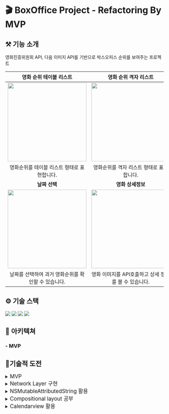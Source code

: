 # 🎬 BoxOffice Project - Refactoring By MVP

## ⚒️ 기능 소개
영화진흥위원회 API, 다음 이미지 API를 기반으로 박스오피스 순위를 보여주는 프로젝트 

|영화 순위 테이블 리스트|영화 순위 격자 리스트|
|:----:|:----:|
|<img src="https://github.com/kimseongj/TIL/assets/88870642/889d0c16-4fd8-4eb1-9090-c291dbb48dee" width=250>|<img src="https://github.com/kimseongj/TIL/assets/88870642/f9312cd6-165e-4cae-8b76-634dd626e1c2" width=250>|
|영화순위를 테이블 리스트 형태로 표현합니다.|영화순위를 격자 리스트 형태로 표현합니다.|
|**날짜 선택**|**영화 상세정보**|
|<img src="https://github.com/kimseongj/TIL/assets/88870642/0d45266a-9417-4a40-8620-ad43b2bd1a0f" width=250>|<img src="https://github.com/kimseongj/TIL/assets/88870642/92bfc039-df54-48c8-b0c1-a96de8623ac6" width=250>|
|날짜를 선택하여 과거 영화순위를 확인할 수 있습니다.|영화 이미지를 API호출하고 상세 정보를 볼 수 있습니다.|


## ⚙️ 기술 스택

<img src="https://img.shields.io/badge/MVP-100AF?style=flat-square"/> <img src="https://img.shields.io/badge/NetworkLayer-AAA1AF?style=flat-square"/> <img src="https://img.shields.io/badge/URLSession-100000?style=flat-square"/> <img src="https://img.shields.io/badge/ModernCollectionView-FF0000?style=flat-square"/>

## 📝 아키텍쳐
### - MVP

## 🏃기술적 도전
<details>
    <summary><big>MVP</big></summary>
    
### MVP
>MVP 패턴을 이해하고자 MVC로 진행했던 프로젝트인 boxoffice를 MVP로 리팩토링해보았습니다.

:fire: **MVP란?**
MVP는 Model View Presenter로 나누어지며, Model과 View는 서로를 모르고 Presenter를 통해 Model의 데이터를 받아서 사용하고, View에서의 사용자 이벤트, UI업데이트를 합니다.

- **Model**
Model은 외부 데이터 혹은 내부 데이터 등 앱 실행에 있어 실질적으로 필요한 데이터를 갖고 있습니다.

- **View**
UI를 그리는 메서드, 프로퍼티 등을 선언하고 작동시킵니다.

- **Presenter**
Model의 데이터를 가지고 비즈니스 로직을 구현하고 View의 UI업데이트를 합니다. 이 때, UI업데이트란, 직접 UI를 구현한다기 보다 비즈니스 로직에 의해 UI의 데이터 변경을 뜻합니다.

:fire: **배운 점**
- Presenter가 Model과 View를 연결해주는 역할을 하기때문에 결합도가 높아질 수 있습니다. 이를 방지하기 위해 Protocol을 사용하여 의존성 역전을 시켜야 합니다.
- Binding을 사용하지 않기 때문에 데이터의 변화 추적을 구현해주어야 합니다.
    
</details>

<details>
    <summary><big>Network Layer 구현</big></summary> 
    
### Network Layer
> Network Layer를 구현하여 network 과정의 모듈화 및 유닛 테스트를 할 수 있도록 구현했습니다. Endpoint, Provider, Parser를 만들었고, Endpoint의 경우 EndpointMakable Protocol을 구현하여 채택했습니다.

#### :fire: 코드 구현
- **EndpointMakable**
```swift
protocol EndpointMakeable {
    var baseURL: String { get }
    var path: String { get }
    var method: String { get }
    var queryItems: [URLQueryItem] { get }
    var header: [String: String]? { get }
    
    func makeURL() -> URL?
    func makeURLRequest() -> URLRequest?
}

extension EndpointMakeable {
    
    func makeURL() -> URL? {
        var urlComponents = URLComponents(string: baseURL)
        urlComponents?.path = path
        urlComponents?.queryItems = queryItems
        
        guard let url = urlComponents?.url else { return nil }
        
        return url
    }
    
    func makeURLRequest() -> URLRequest? {
        guard let url = makeURL() else { return nil }
        var urlRequest = URLRequest(url: url)
        urlRequest.httpMethod = method
        
        header?.forEach { urlRequest.setValue($1, forHTTPHeaderField: $0) }
        
        return urlRequest
    }
}
```
- **Provider**
```swift
struct Provider {
    func requestAPI<T: Decodable>(endpoint: EndpointMakeable, parser: Parser<T>, completion: @escaping (T) -> Void) {
        guard let request = endpoint.makeURLRequest() else { return }
        
        let dataTask = URLSession.shared.dataTask(with: request) { data, response, error in
            guard error == nil else { return }
            
            guard let httpURLResponse = response as? HTTPURLResponse, (200...299).contains(httpURLResponse.statusCode) else { return }
            
            guard let validData = data, let parsedData = parser.parse(data: validData) else { return }
            completion(parsedData)
        }
        dataTask.resume()
    }
}
```
</details>

<details>
    <summary><big>NSMutableAttributedString 활용</big></summary> 
    
### NSMutableAttributedString 활용
> 프로젝트 진행 중 하나의 String에서 여러 색이 사용되야되는 요구사항이 있었습니다. NSMutableAttributedString을 사용하여 이 문제를 해결하였습니다.
    
🔥 **NSMutableAttributedString에서 색 메서드 구현**
- 한개의 Label에 여러 색의 글자를 넣기 위해 고민했고, 이를 해결하기 위해 NSMutableAttributedString을 extension하여 색 변환 메서드를 생성하였습니다.
- 디셔너리 타입의 attributes를 수정하는 방식으로 구현했습니다.
    
🔥 **코드 구현**    
```swift
extension NSMutableAttributedString {
    func makeColorToText(string: String, color: UIColor) -> NSMutableAttributedString {
        let attributes: [NSAttributedString.Key: Any] = [.foregroundColor: color]
        append(NSAttributedString(string: string, attributes: attributes))
        
        return self
    }
}
```
</details>

<details>
    <summary><big>Compositional layout 공부</big></summary> 
    
### Compositional layout
>Compositional layout을 도입하여 CollectionView의 Layout을 구현했습니다. List형태의 layout과 격자 형태의 layout을 구현해보았습니다.
    
:fire: **Section, Group, Item**
- Section
    - Section은 CollectionView에서 다양한 Cell형태를 하나의 CollectionView에 표현할 수 있도록 해줍니다.
- Group
    - Group은 표시하려는 데이터의 가장 작은 단위로 Item을 포함하고 있습니다.
- Item
    - Item은 Cell하나를 표현합니다.
    
:fire: **코드 구현**
- **List**
```swift
private func setUpCompositionalListLayout() -> UICollectionViewLayout {
        let configuration = UICollectionLayoutListConfiguration(appearance: .plain)
        let layout = UICollectionViewCompositionalLayout.list(using: configuration)
        
        return layout
    }
```
    
- **Grid**
```swift
private func setUpCompositionalIconLayout() -> UICollectionViewLayout {
        let layout = UICollectionViewCompositionalLayout {
            (sectionIndex: Int, layoutEnvironment: NSCollectionLayoutEnvironment) -> NSCollectionLayoutSection? in
            
            let itemSize = NSCollectionLayoutSize(widthDimension: .fractionalWidth(1.0), heightDimension: .fractionalHeight(1.0))
            let item = NSCollectionLayoutItem(layoutSize: itemSize)
            
            item.contentInsets = NSDirectionalEdgeInsets(top: 5, leading: 5, bottom: 5, trailing: 5)
            
            let groupHeight =  NSCollectionLayoutDimension.fractionalWidth(1/2)
            let groupSize = NSCollectionLayoutSize(widthDimension: .fractionalWidth(1.0), heightDimension: groupHeight)
            let group = NSCollectionLayoutGroup.horizontal(layoutSize: groupSize, subitem: item, count: 2)
            let section = NSCollectionLayoutSection(group: group)
            
            return section
        }
        return layout
    }
```
</details>

<details>
    <summary><big>Calendarview 활용</big></summary> 
    
### Calendarview
>CalendarView를 사용하여 날짜를 선택하는 기능을 구현했습니다. 하지만 CalendarView는 iOS16 이상부터 사용할 수 있어 버전을 올려 사용했습니다. 현재 iOS16 이용자는 81%로 CalendarView를 현업에서 사용하는 것은 다소 어려움이 있을 것으로 보입니다. 
    
:fire: **코드 구현**

- **UICalendarView**
```swift
class CalendarView: UICalendarView {
    override init(frame: CGRect) {
        super.init(frame: frame)

        self.backgroundColor = .white
        self.availableDateRange = DateInterval(start: Date(timeIntervalSinceReferenceDate: 0), end: Date(timeIntervalSinceNow: -86400))
    }
    
    required init?(coder: NSCoder) {
        fatalError("init(coder:) has not been implemented")
    }
}
```

- **UICalendarSelectionSingleDateDelegate**
```swift
extension CalendarViewController: UICalendarSelectionSingleDateDelegate {
    func dateSelection(_ selection: UICalendarSelectionSingleDate, didSelectDate dateComponents: DateComponents?) {
        guard let presenter = presenter else { return }
        guard let year = dateComponents?.year?.addZeroAndConvertToString() else { return }
        guard let month = dateComponents?.month?.addZeroAndConvertToString() else { return }
        guard let day = dateComponents?.day?.addZeroAndConvertToString() else { return }
        let choosenDate: String = year + month + day
        
        presenter.receiveChoosenDate(choosenDate)
        presenter.sendChoosenDate()
        presenter.resetChoosenDate()
        
        self.dismiss(animated: true)
    }
}
```
    
</details>
